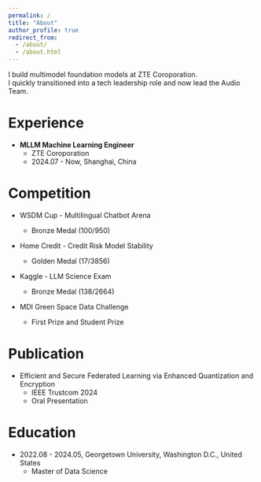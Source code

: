 ```yaml
---
permalink: /
title: "About"
author_profile: true
redirect_from: 
  - /about/
  - /about.html
---
```


I build multimodel foundation models at ZTE Coroporation.  
I quickly transitioned into a tech leadership role and now lead the Audio Team.

Experience
======
- **MLLM Machine Learning Engineer**
  - ZTE Coroporation  
  - 2024.07 - Now, Shanghai, China 


Competition
======
- WSDM Cup - Multilingual Chatbot Arena
  - Bronze Medal (100/950)

- Home Credit - Credit Risk Model Stability
  - Golden Medal (17/3856)

- Kaggle - LLM Science Exam
  - Bronze Medal (138/2664)

- MDI Green Space Data Challenge 
  - First Prize and Student Prize

Publication
======
- Efficient and Secure Federated Learning via Enhanced Quantization and Encryption  
  - IEEE Trustcom 2024  
  - Oral Presentation

Education
======
- 2022.08 - 2024.05, Georgetown University, Washington D.C., United States
  - Master of Data Science 
